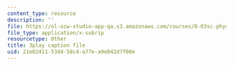 ```yaml
---
content_type: resource
description: ''
file: https://ol-ocw-studio-app-qa.s3.amazonaws.com/courses/8-03sc-physics-iii-vibrations-and-waves-fall-2016/21e0241153d458c4a77ea9e842d7f08e_RhIh1zw0-BM.vtt
file_type: application/x-subrip
resourcetype: Other
title: 3play caption file
uid: 21e02411-53d4-58c4-a77e-a9e842d7f08e
---
```

